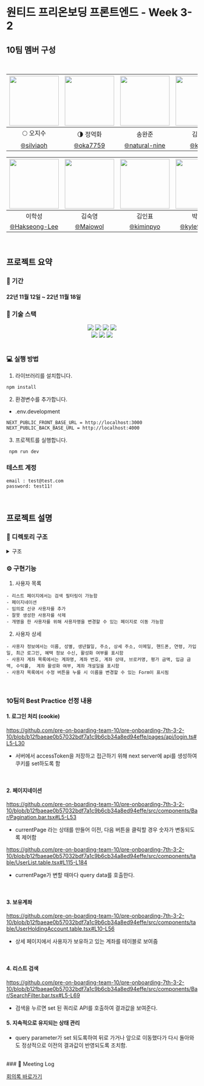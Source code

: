 # 원티드 프리온보딩 프론트엔드 - Week 3-2

## 10팀 멤버 구성

<br/>

<div align=center>
	
| <img src="https://avatars.githubusercontent.com/u/26901045?v=4" width="130" height="130" />  | <img src="https://avatars.githubusercontent.com/u/105492051?v=4" width="130" height="130" /> | <img src="https://avatars.githubusercontent.com/u/92094314?v=4" width="130" height="130"/> | <img src="https://avatars.githubusercontent.com/u/101456751?v=4" width="130" height="130"/> |
| :-----------------------------------------------------------------------------------------:  | :-----------------------------------------------------------------------------------------:  | :----------------------------------------------------------------------------------------: | :----------------------------------------------------------------------------------------:  |
|                                    :full_moon: 오지수                                         |                                :last_quarter_moon: 정억화                                    |                                           송완준                                            |                                            김미성                                            |
|                [:globe_with_meridians:silviaoh](https://github.com/silviaoh)                 |                 [:globe_with_meridians:oka7759](https://github.com/oka7759)                  |            [:globe_with_meridians:natural-nine](https://github.com/natural-nine)           |                  [:globe_with_meridians:kimitt](https://github.com/kimitt)                  |

| <img src="https://avatars.githubusercontent.com/u/83964261?v=4" width="130" height="130" /> | <img src="https://avatars.githubusercontent.com/u/103277726?v=4" width="130" height="130" /> | <img src="https://avatars.githubusercontent.com/u/93189402?v=4"  width="130" height="130" /> | <img src="https://avatars.githubusercontent.com/u/109638284?v=4" width="130" height="130"/> |
| :-----------------------------------------------------------------------------------------: | :------------------------------------------------------------------------------------------: | :------------------------------------------------------------------------------------------: | :-----------------------------------------------------------------------------------------: |
|                                           이학성                                            |                                            김숙영                                            |                                            김인표                                            |                                           박민규                                            |
|            [:globe_with_meridians:Hakseong-Lee](https://github.com/Hakseong-Lee)            |                 [:globe_with_meridians:Maiowol](https://github.com/Maiowol)                  |                [:globe_with_meridians:kiminpyo](https://github.com/kiminpyo)                 |              [:globe_with_meridians:kyle970320](https://github.com/kyle970320)              |

</div>

<br/>

## 프로젝트 요약

### 📆 기간

#### 22년 11월 12일 ~ 22년 11월 18일

### 🔧 기술 스택

<div align=center> 
  <img src="https://img.shields.io/badge/next.js-black?style=for-the-badge&logo=next.js&logoColor=white"/> 
    <img src="https://img.shields.io/badge/reactquery-df5054?style=for-the-badge&logo=reactquery&logoColor=white"/> 
  <img src="https://img.shields.io/badge/typescript-3178c6?style=for-the-badge&logo=typescript&logoColor=white"/>   
  <img src="https://img.shields.io/badge/tailwindcss-DB7093?style=for-the-badge&logo=tailwindcss&logoColor=white"/><br/>
  <img src="https://img.shields.io/badge/github-181717?style=for-the-badge&logo=github&logoColor=white"/>
  <img src="https://img.shields.io/badge/git-F05032?style=for-the-badge&logo=git&logoColor=white"/> 
   <img src="https://img.shields.io/badge/react_recoil-3DDC84?style=for-the-badge&logo=react-recoil-async&logoColor=white"/> 
</div>
<br/>

### 💻 실행 방법

1.  라이브러리를 설치합니다.

```
npm install
```

2. 환경변수를 추가합니다.

- .env.development

```
NEXT_PUBLIC_FRONT_BASE_URL = http://localhost:3000
NEXT_PUBLIC_BACK_BASE_URL = http://localhost:4000
```

3.  프로젝트를 실행합니다.

```
 npm run dev
```

### 테스트 계정

```
email : test@test.com
password: test11!

```

<br/>

<!-- ### 배포 링크

[배포링크 바로가기](https://pre-onboarding-7th-3-1-10.vercel.app/)

<br/> -->

## 프로젝트 설명

### 📂 디렉토리 구조

<details>
<summary> 구조</summary>
<div markdown="1">

```
🗂 src
 ┣ 📁 pages
   ┣ 📁 api
     ┣ login.ts
     ┗ logout.ts
   ┣ 📁 users
     ┣ [id].tsx
     ┗ index.tsx
   ┣ _app.tsx
   ┗ indextsx
 ┣ 📁 public
   ┣ favicon.ico
   ┗ vercel.svg
 ┣ 📁 src
   ┣ 📁 components
     ┣ 📁 Bar
       ┣ Pagination.bar.tsx
       ┗ SearchFilter.bar.tsx
     ┣ 📁 Footer
       ┗ Login.footer.tsx
     ┣ 📁 Form
       ┣ EditUser.form.tsx
       ┣ Login.form.tsx
       ┗ User.form.tsx
     ┣ 📁 Header
       ┗ Login.header.tsx
     ┣ 📁 common
       ┣ MainHeader.tsx
       ┗ SideNav.tsx
     ┣ 📁 layout
       ┣ Admin.layout.tsx
       ┣ Root.layout.tsx
       ┗ layout.type.ts
     ┗ 📁 table
       ┣ ThemeOfDark.template.tsx
       ┣ UserHoldingAccount.table.tsx
       ┣ UserInfo.table.tsx
       ┗ UserList.table.tsx
   ┣ 📁 service
     ┣ AuthService.ts
     ┣ AxiosBaseService.ts
     ┣ AxiosJSONService.ts
     ┣ AxiosNextService.ts
     ┗ UserService.ts
   ┣ 📁 types
     ┗ global.type.ts
   ┣ 📁 utils
     ┣ 📁 atom
       ┗ auth.ts
     ┗ 📁 hooks
       ┣ 📁 query
         ┣ useCreateUser.ts
         ┣ useDeleteUser.ts
         ┣ useGetAccounts.ts
         ┣ useGetPaginatedUsers.ts
         ┣ useGetUser.ts
         ┣ useGetUserSetting.ts
         ┣ useGetUsers.ts
         ┣ useLogin.ts
         ┣ useRegister.ts
         ┗ useUpdateUser.ts
       ┗ huseGetAccessToken.ts
   ┗ 📁 view
     ┣ 📁 admin
       ┣ AccountList.view.tsx
       ┣ UserDetail.view.tsx
       ┗ UserList.view.tsx
     ┗ Login.view.tsx

```

</div>
</details>

### ⚙️ 구현기능

1. 사용자 목록

```
- 리스트 페이지에서는 검색 필터링이 가능함
- 페이지네이션
- 임의로 신규 사용자를 추가
- 잘못 생성한 사용자를 삭제
- 개명을 한 사용자를 위해 사용자명을 변경할 수 있는 페이지로 이동 가능함
```

2.  사용자 상세

```
- 사용자 정보에서는 이름, 성별, 생년월일, 주소, 상세 주소, 이메일, 핸드폰, 연령, 가입일, 최근 로그인, 혜택 정보 수신, 활성화 여부를 표시함
- 사용자 계좌 목록에서는 계좌명, 계좌 번호, 계좌 상태, 브로커명, 평가 금액, 입금 금액, 수익률,  계좌 활성화 여부, 계좌 개설일을 표시함
- 사용자 목록에서 수정 버튼을 누를 시 이름을 변경할 수 있는 Form이 표시됨

```

<br/>

### 10팀의 Best Practice 선정 내용

#### 1. 로그인 처리 (cookie)

https://github.com/pre-on-boarding-team-10/pre-onboarding-7th-3-2-10/blob/b12fbaeae0b57032bdf7a1c9b6cb34a8ed94effe/pages/api/login.ts#L5-L30

- 서버에서 accessToken을 저장하고 접근하기 위해 next server에 api를 생성하여 쿠키를 set하도록 함

<br/>

#### 2. 페이지네이션

https://github.com/pre-on-boarding-team-10/pre-onboarding-7th-3-2-10/blob/b12fbaeae0b57032bdf7a1c9b6cb34a8ed94effe/src/components/Bar/Pagination.bar.tsx#L5-L53

- currentPage 라는 상태를 만들어 이전, 다음 버튼을 클릭할 경우 숫자가 변동되도록 제어함

https://github.com/pre-on-boarding-team-10/pre-onboarding-7th-3-2-10/blob/b12fbaeae0b57032bdf7a1c9b6cb34a8ed94effe/src/components/table/UserList.table.tsx#L115-L184

- currentPage가 변할 때마다 query data를 호출한다.

<br/>

#### 3. 보유계좌

https://github.com/pre-on-boarding-team-10/pre-onboarding-7th-3-2-10/blob/b12fbaeae0b57032bdf7a1c9b6cb34a8ed94effe/src/components/table/UserHoldingAccount.table.tsx#L10-L56

- 상세 페이지에서 사용자가 보유하고 있는 계좌를 테이블로 보여줌

<br/>

#### 4. 리스트 검색

https://github.com/pre-on-boarding-team-10/pre-onboarding-7th-3-2-10/blob/b12fbaeae0b57032bdf7a1c9b6cb34a8ed94effe/src/components/Bar/SearchFilter.bar.tsx#L5-L69

- 검색을 누르면 set 된 쿼리로 API를 호출하여 결과값을 보여준다.

#### 5. 지속적으로 유지되는 상태 관리

- query parameter가 set 되도록하여 뒤로 가거나 앞으로 이동했다가 다시 돌아와도 정상적으로 이전의 결과값이 반영되도록 조치함.

<br/>
### 📝 Meeting Log

[회의록 바로가기](https://www.notion.so/Meeting-log-3eff6566fd844052b7a98702ebab8c5b?p=81f9a3e5723443ce8d357e35d40a17ee&pm=s)
